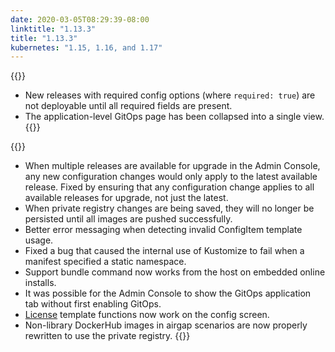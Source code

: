 ```yaml
---
date: 2020-03-05T08:29:39-08:00
linktitle: "1.13.3"
title: "1.13.3"
kubernetes: "1.15, 1.16, and 1.17"
---
```


{{<changes>}}
* New releases with required config options (where `required: true`) are not deployable until all required fields are present. 
* The application-level GitOps page has been collapsed into a single view.
{{</changes>}}

{{<fixes>}}
* When multiple releases are available for upgrade in the Admin Console, any new configuration changes would only apply to the latest available release. 
Fixed by ensuring that any configuration change applies to all available releases for upgrade, not just the latest. 
* When private registry changes are being saved, they will no longer be persisted until all images are pushed successfully.
* Better error messaging when detecting invalid ConfigItem template usage.
* Fixed a bug that caused the internal use of Kustomize to fail when a manifest specified a static namespace.
* Support bundle command now works from the host on embedded online installs.
* It was possible for the Admin Console to show the GitOps application tab without first enabling GitOps.
* [License](https://kots.io/reference/template-functions/license-context/) template functions now work on the config screen.
* Non-library DockerHub images in airgap scenarios are now properly rewritten to use the private registry.
{{</fixes>}}
